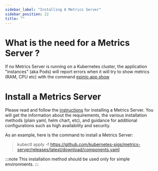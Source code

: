 ```yaml
---
sidebar_label: "Installing A Metrics Server"
sidebar_position: 22
title: ""
---
```


# What is the need for a Metrics Server ?

If no Metrics Server is running on a Kubernetes cluster, the application "instances" (aka
Pods) will report errors when it will try to show metrics (RAM, CPU etc) with the command
[epinio app show](../references/commands/cli/app/epinio_app_show.md)

# Install a Metrics Server

Please read and follow the
[instructions](https://github.com/kubernetes-sigs/metrics-server) for installing a Metrics
Server. You will get the information about the requirements, the various installation
methods (plain yaml, helm chart, etc), and guidance for additional configurations such as
high availability and security.

As an example, here is the command to install a Metrics Server:

> kubectl apply -f https://github.com/kubernetes-sigs/metrics-server/releases/latest/download/components.yaml

:::note
This installation method should be used only for simple environments.
:::

